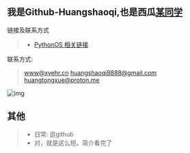 ## 我是Github-Huangshaoqi,也是西瓜[某同学](https://www.ixigua.com/home/1689304960078528)

链接及联系方式

> - [PythonOS 相关链接](https://card.xyehr.cn)

联系方式: 
> www@xyehr.cn
> huangshaoqi8888@gmail.com
> huangtongxue@proton.me

![img](https://github-readme-stats.vercel.app/api/top-langs/?username=Github-Huangshaoqi&hide_title=true&hide_border=true&layout=compact&theme=vue&locale=cn)

## 其他
> - 日常: 逛github
> - 对，就是这么短。简介看完了
